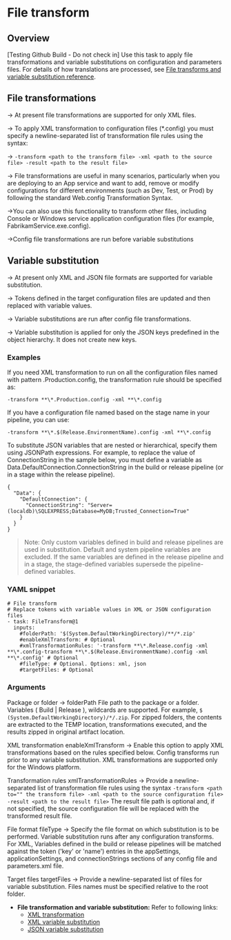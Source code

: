 # File transform

## Overview

[Testing Github Build - Do not check in]
Use this task to apply file transformations and variable substitutions on configuration and parameters files. For details of how translations are processed, see [File transforms and variable substitution reference](https://docs.microsoft.com/en-us/azure/devops/pipelines/tasks/transforms-variable-substitution?view=azure-devops).

## File transformations

-> At present file transformations are supported for only XML files.

-> To apply XML transformation to configuration files (*.config) you must specify a newline-separated list of transformation file rules using the syntax:

-> `-transform <path to the transform file> -xml <path to the source file> -result <path to the result file>`

-> File transformations are useful in many scenarios, particularly when you are deploying to an App service and want to add, remove or modify configurations for different environments (such as Dev, Test, or Prod) by following the standard Web.config Transformation Syntax.

->You can also use this functionality to transform other files, including Console or Windows service application configuration files (for example, FabrikamService.exe.config).

->Config file transformations are run before variable substitutions

## Variable substitution

-> At present only XML and JSON file formats are supported for variable substitution.

-> Tokens defined in the target configuration files are updated and then replaced with variable values.

-> Variable substitutions are run after config file transformations.

-> Variable substitution is applied for only the JSON keys predefined in the object hierarchy. It does not create new keys.

### Examples

If you need XML transformation to run on all the configuration files named with pattern .Production.config, the transformation rule should be specified as:

`-transform **\*.Production.config -xml **\*.config`

If you have a configuration file named based on the stage name in your pipeline, you can use:

`-transform **\*.$(Release.EnvironmentName).config -xml **\*.config`

To substitute JSON variables that are nested or hierarchical, specify them using JSONPath expressions. For example, to replace the value of ConnectionString in the sample below, you must define a variable as Data.DefaultConnection.ConnectionString in the build or release pipeline (or in a stage within the release pipeline).

```
{
  "Data": {
    "DefaultConnection": {
      "ConnectionString": "Server=(localdb)\SQLEXPRESS;Database=MyDB;Trusted_Connection=True"
    }
  }
}
```

> Note: Only custom variables defined in build and release pipelines are used in substitution. Default and system pipeline variables are excluded. If the same variables are defined in the release pipeline and in a stage, the stage-defined variables supersede the pipeline-defined variables.

### YAML snippet

```
# File transform
# Replace tokens with variable values in XML or JSON configuration files
- task: FileTransform@1
  inputs:
    #folderPath: '$(System.DefaultWorkingDirectory)/**/*.zip' 
    #enableXmlTransform: # Optional
    #xmlTransformationRules: '-transform **\*.Release.config -xml **\*.config-transform **\*.$(Release.EnvironmentName).config -xml **\*.config' # Optional
    #fileType: # Optional. Options: xml, json
    #targetFiles: # Optional
```

### Arguments

Package or folder ->  folderPath	File path to the package or a folder. Variables ( Build | Release ), wildcards are supported. For example, `$     (System.DefaultWorkingDirectory)/*/.zip`. For zipped folders, the contents are extracted to the TEMP location, transformations executed, and the results zipped in   original artifact location.

XML transformation
enableXmlTransform ->	Enable this option to apply XML transformations based on the rules specified below. Config transforms run prior to any variable substitution. XML transformations are supported only for the Windows platform.

Transformation rules
xmlTransformationRules ->	Provide a newline-separated list of transformation file rules using the syntax
`-transform <path to="" the transform file> -xml <path to the source configuration file> -result <path to the result file>`
The result file path is optional and, if not specified, the source configuration file will be replaced with the transformed result file.

File format
fileType ->	Specify the file format on which substitution is to be performed. Variable substitution runs after any configuration transforms. For XML, Variables defined in the build or release pipelines will be matched against the token ('key' or 'name') entries in the appSettings, applicationSettings, and connectionStrings sections of any config file and parameters.xml file.

Target files
targetFiles	-> Provide a newline-separated list of files for variable substitution. Files names must be specified relative to the root folder.

* **File transformation and variable substitution:**  Refer to following links:
  * [XML transformation](https://docs.microsoft.com/en-us/vsts/build-release/tasks/transforms-variable-substitution?view=vsts#xml-transformation)
  * [XML variable substitution](https://docs.microsoft.com/en-us/vsts/build-release/tasks/transforms-variable-substitution?view=vsts#xml-variable-substitution)
  * [JSON variable substitution](https://docs.microsoft.com/en-us/vsts/build-release/tasks/transforms-variable-substitution?view=vsts#json-variable-substitution)